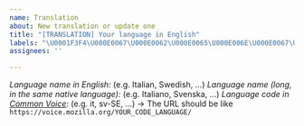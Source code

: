 ```yaml
---
name: Translation
about: New translation or update one
title: "[TRANSLATION] Your language in English"
labels: "\U0001F3F4\U000E0067\U000E0062\U000E0065\U000E006E\U000E0067\U000E007F translation"
assignees: ''

---
```


_Language name in English:_ (e.g. Italian, Swedish, ...)
_Language name (long, in the same native language):_ (e.g. Italiano, Svenska, ...)
_Language code in [Common Voice](https://voice.mozilla.org/):_ (e.g. it, sv-SE, ...) -> The URL should be like `https://voice.mozilla.org/YOUR_CODE_LANGUAGE/`